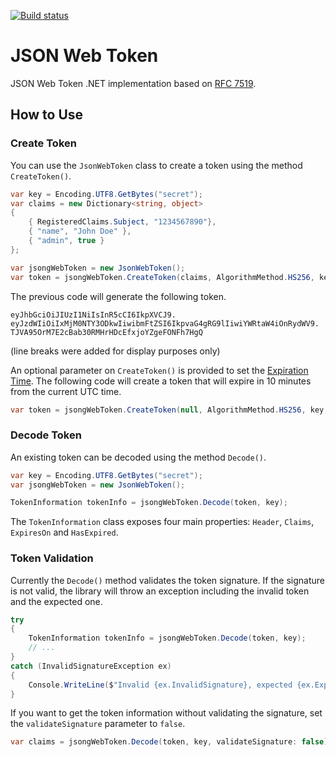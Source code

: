 [![Build status](https://ci.appveyor.com/api/projects/status/o9gplvau6o6582wj/branch/master?svg=true)](https://ci.appveyor.com/project/vmrocha/jwt/branch/master)

# JSON Web Token

JSON Web Token .NET implementation based on [RFC 7519](https://tools.ietf.org/html/rfc7519).

## How to Use

### Create Token

You can use the `JsonWebToken` class to create a token using the method `CreateToken()`.

```cs
var key = Encoding.UTF8.GetBytes("secret");
var claims = new Dictionary<string, object>
{
    { RegisteredClaims.Subject, "1234567890"},
    { "name", "John Doe" },
    { "admin", true }
};

var jsongWebToken = new JsonWebToken();
var token = jsongWebToken.CreateToken(claims, AlgorithmMethod.HS256, key);
```

The previous code will generate the following token.

```
eyJhbGciOiJIUzI1NiIsInR5cCI6IkpXVCJ9.
eyJzdWIiOiIxMjM0NTY3ODkwIiwibmFtZSI6IkpvaG4gRG9lIiwiYWRtaW4iOnRydWV9.
TJVA95OrM7E2cBab30RMHrHDcEfxjoYZgeFONFh7HgQ
```
(line breaks were added for display purposes only)

An optional parameter on `CreateToken()` is provided to set the [Expiration Time](https://tools.ietf.org/html/rfc7519#section-4.1.4). The following code will create a token that will expire in 10 minutes from the current UTC time.

```cs
var token = jsongWebToken.CreateToken(null, AlgorithmMethod.HS256, key, DateTime.UtcNow.AddMinutes(10));
```

### Decode Token

An existing token can be decoded using the method `Decode()`.

```cs
var key = Encoding.UTF8.GetBytes("secret");
var jsongWebToken = new JsonWebToken();

TokenInformation tokenInfo = jsongWebToken.Decode(token, key);
```

The `TokenInformation` class exposes four main properties: `Header`, `Claims`, `ExpiresOn` and `HasExpired`.

### Token Validation

Currently the `Decode()` method validates the token signature. If the signature is not valid, the library will throw an exception including the invalid token and the expected one.

```cs
try
{
    TokenInformation tokenInfo = jsongWebToken.Decode(token, key);
    // ...
}
catch (InvalidSignatureException ex)
{
    Console.WriteLine($"Invalid {ex.InvalidSignature}, expected {ex.ExpectedSignature}.");
}
```

If you want to get the token information without validating the signature, set the `validateSignature` parameter to `false`.

```cs
var claims = jsongWebToken.Decode(token, key, validateSignature: false);
```
